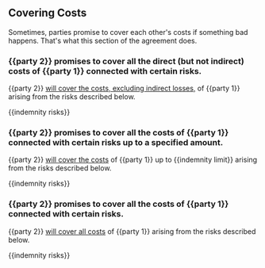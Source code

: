 ## Covering Costs

Sometimes, parties promise to cover each other's costs if something bad happens.  That's what this section of the agreement does. 

### {{party 2}} promises to cover all the direct (but not indirect) costs of {{party 1}} connected with certain risks.

{{party 2}} [will cover the costs, excluding indirect losses,](https://github.com/lawpatch/au-indemnity/blob/dda93d61cc87e2a6237d21105e18a5026247e76b/au-indemnity-2.md) of {{party 1}} arising from the risks described below.

{{indemnity risks}}

### {{party 2}} promises to cover all the costs of {{party 1}} connected with certain risks up to a specified amount.

{{party 2}} [will cover the costs](https://github.com/lawpatch/au-indemnity/blob/dda93d61cc87e2a6237d21105e18a5026247e76b/au-indemnity-1.md) of {{party 1}} up to {{indemnity limit}} arising from the risks described below.

{{indemnity risks}}

### {{party 2}} promises to cover all the costs of {{party 1}} connected with certain risks.

{{party 2}} [will cover all costs](https://github.com/lawpatch/au-indemnity/blob/dda93d61cc87e2a6237d21105e18a5026247e76b/au-indemnity-0.md) of {{party 1}} arising from the risks described below.

{{indemnity risks}}
